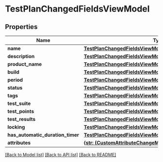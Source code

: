 # TestPlanChangedFieldsViewModel


## Properties
Name | Type | Description | Notes
------------ | ------------- | ------------- | -------------
**name** | [**TestPlanChangedFieldsViewModelName**](TestPlanChangedFieldsViewModelName.md) |  | [optional] 
**description** | [**TestPlanChangedFieldsViewModelName**](TestPlanChangedFieldsViewModelName.md) |  | [optional] 
**product_name** | [**TestPlanChangedFieldsViewModelProductName**](TestPlanChangedFieldsViewModelProductName.md) |  | [optional] 
**build** | [**TestPlanChangedFieldsViewModelProductName**](TestPlanChangedFieldsViewModelProductName.md) |  | [optional] 
**period** | [**TestPlanChangedFieldsViewModelPeriod**](TestPlanChangedFieldsViewModelPeriod.md) |  | [optional] 
**status** | [**TestPlanChangedFieldsViewModelProductName**](TestPlanChangedFieldsViewModelProductName.md) |  | [optional] 
**tags** | [**TestPlanChangedFieldsViewModelTags**](TestPlanChangedFieldsViewModelTags.md) |  | [optional] 
**test_suite** | [**TestPlanChangedFieldsViewModelTestSuite**](TestPlanChangedFieldsViewModelTestSuite.md) |  | [optional] 
**test_points** | [**TestPlanChangedFieldsViewModelTestPoints**](TestPlanChangedFieldsViewModelTestPoints.md) |  | [optional] 
**test_results** | [**TestPlanChangedFieldsViewModelTestResults**](TestPlanChangedFieldsViewModelTestResults.md) |  | [optional] 
**locking** | [**TestPlanChangedFieldsViewModelLocking**](TestPlanChangedFieldsViewModelLocking.md) |  | [optional] 
**has_automatic_duration_timer** | [**TestPlanChangedFieldsViewModelHasAutomaticDurationTimer**](TestPlanChangedFieldsViewModelHasAutomaticDurationTimer.md) |  | [optional] 
**attributes** | [**{str: (CustomAttributeChangeModel,)}, none_type**](CustomAttributeChangeModel.md) |  | [optional] 

[[Back to Model list]](../README.md#documentation-for-models) [[Back to API list]](../README.md#documentation-for-api-endpoints) [[Back to README]](../README.md)


